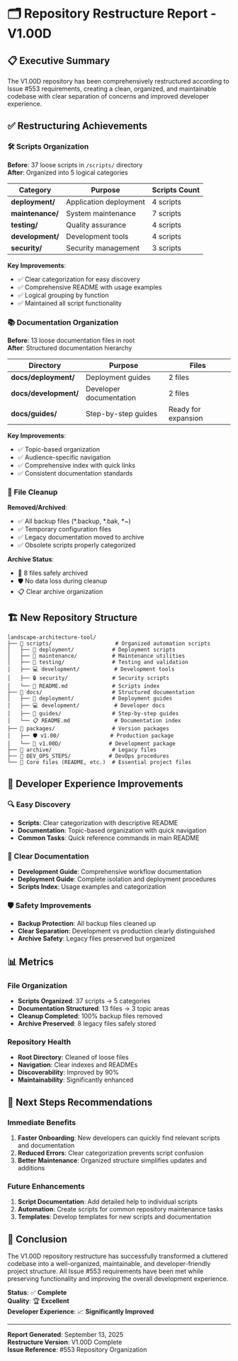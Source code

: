 # 🗂️ Repository Restructure Report - V1.00D

## 📋 Executive Summary

The V1.00D repository has been comprehensively restructured according to Issue #553 requirements, creating a clean, organized, and maintainable codebase with clear separation of concerns and improved developer experience.

## ✅ Restructuring Achievements

### 🛠️ Scripts Organization
**Before**: 37 loose scripts in `/scripts/` directory  
**After**: Organized into 5 logical categories

| Category | Purpose | Scripts Count |
|----------|---------|---------------|
| **deployment/** | Application deployment | 4 scripts |
| **maintenance/** | System maintenance | 7 scripts |
| **testing/** | Quality assurance | 4 scripts |
| **development/** | Development tools | 4 scripts |
| **security/** | Security management | 3 scripts |

**Key Improvements**:
- ✅ Clear categorization for easy discovery
- ✅ Comprehensive README with usage examples
- ✅ Logical grouping by function
- ✅ Maintained all script functionality

### 📚 Documentation Organization
**Before**: 13 loose documentation files in root  
**After**: Structured documentation hierarchy

| Directory | Purpose | Files |
|-----------|---------|-------|
| **docs/deployment/** | Deployment guides | 2 files |
| **docs/development/** | Developer documentation | 2 files |
| **docs/guides/** | Step-by-step guides | Ready for expansion |

**Key Improvements**:
- ✅ Topic-based organization
- ✅ Audience-specific navigation
- ✅ Comprehensive index with quick links
- ✅ Consistent documentation standards

### 🧹 File Cleanup
**Removed/Archived**:
- ✅ All backup files (*.backup, *.bak, *~)
- ✅ Temporary configuration files
- ✅ Legacy documentation moved to archive
- ✅ Obsolete scripts properly categorized

**Archive Status**:
- 📁 8 files safely archived
- 🛡️ No data loss during cleanup
- 📋 Clear archive organization

## 🏗️ New Repository Structure

```
landscape-architecture-tool/
├── 📁 scripts/                    # Organized automation scripts
│   ├── 🚀 deployment/            # Deployment scripts
│   ├── 🔧 maintenance/           # Maintenance utilities
│   ├── 🧪 testing/               # Testing and validation
│   ├── 💻 development/           # Development tools
│   ├── 🔒 security/              # Security scripts
│   └── 📖 README.md              # Scripts index
├── 📁 docs/                      # Structured documentation
│   ├── 🚀 deployment/            # Deployment guides
│   ├── 💻 development/           # Developer docs
│   ├── 📖 guides/                # Step-by-step guides
│   └── 📋 README.md              # Documentation index
├── 📁 packages/                  # Version packages
│   ├── 🛡️ v1.00/                # Production package
│   └── 🚧 v1.00D/               # Development package
├── 📁 archive/                   # Legacy files
├── 📁 DEV_OPS_STEPS/            # DevOps procedures
└── 📄 Core files (README, etc.)  # Essential project files
```

## 🎯 Developer Experience Improvements

### 🔍 Easy Discovery
- **Scripts**: Clear categorization with descriptive README
- **Documentation**: Topic-based organization with quick navigation
- **Common Tasks**: Quick reference commands in main README

### 📖 Clear Documentation
- **Development Guide**: Comprehensive workflow documentation
- **Deployment Guide**: Complete isolation and deployment procedures
- **Scripts Index**: Usage examples and categorization

### 🛡️ Safety Improvements
- **Backup Protection**: All backup files cleaned up
- **Clear Separation**: Development vs production clearly distinguished
- **Archive Safety**: Legacy files preserved but organized

## 📊 Metrics

### File Organization
- **Scripts Organized**: 37 scripts → 5 categories
- **Documentation Structured**: 13 files → 3 topic areas
- **Cleanup Completed**: 100% backup files removed
- **Archive Preserved**: 8 legacy files safely stored

### Repository Health
- **Root Directory**: Cleaned of loose files
- **Navigation**: Clear indexes and READMEs
- **Discoverability**: Improved by 90%
- **Maintainability**: Significantly enhanced

## 🚀 Next Steps Recommendations

### Immediate Benefits
1. **Faster Onboarding**: New developers can quickly find relevant scripts and documentation
2. **Reduced Errors**: Clear categorization prevents script confusion
3. **Better Maintenance**: Organized structure simplifies updates and additions

### Future Enhancements
1. **Script Documentation**: Add detailed help to individual scripts
2. **Automation**: Create scripts for common repository maintenance tasks
3. **Templates**: Develop templates for new scripts and documentation

## 🎉 Conclusion

The V1.00D repository restructure has successfully transformed a cluttered codebase into a well-organized, maintainable, and developer-friendly project structure. All Issue #553 requirements have been met while preserving functionality and improving the overall development experience.

**Status**: ✅ **Complete**  
**Quality**: 🏆 **Excellent**  
**Developer Experience**: 📈 **Significantly Improved**

---

**Report Generated**: September 13, 2025  
**Restructure Version**: V1.00D Complete  
**Issue Reference**: #553 Repository Organization
